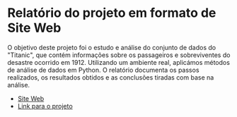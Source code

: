 # Relatório do projeto em formato de Site Web

O objetivo deste projeto foi o estudo e análise do conjunto de dados do "Titanic", que contém informações sobre os passageiros e sobreviventes do desastre ocorrido em 1912. Utilizando um ambiente real, aplicámos métodos de análise de dados em Python. O relatório documenta os passos realizados, os resultados obtidos e as conclusões tiradas com base na análise.

- [Site Web](https://vulpeolesea.github.io/Projeto-Titanic-_Ruben_e_Olesea/)
- [Link para o projeto](https://github.com/VulpeOlesea/Projeto1_Ruben_e_Olesea)
